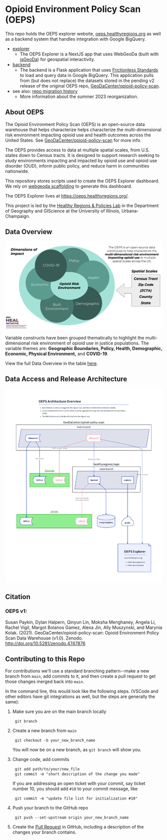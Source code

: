 # Opioid Environment Policy Scan (OEPS)

This repo holds the OEPS explorer website, [oeps.healthyregions.org](https://oeps.healthyregions.org) as well as a backend system that handles integration with Google BigQuery.

- [explorer](./docs/explorer.md)
    - The OEPS Explorer is a NextJS app that uses WebGeoDa (built with [jsGeoDa](https://jsgeoda.libgeoda.org/)) for geospatial interactivity.
- [backend](./docs/backend.md)
    - The backend is a Flask application that uses [Frictionless Standards](https://specs.frictionlessdata.io) to load and query data in Google BigQuery. This application pulls from (but does not replace) the datasets stored in the pending v2 release of the original OEPS repo, [GeoDaCenter/opioid-policy-scan](https://github.com/GeoDaCenter/opioid-policy-scan).
- see also: [repo migration history](./docs/legacy-migration.md)
    - More information about the summer 2023 reorganization.

## About OEPS

The Opioid Environment Policy Scan (OEPS) is an open-source data warehouse that helps characterize helps characterize the multi-dimensional risk environment impacting opioid use and health outcomes across the United States. See [GeoDaCenter/opioid-policy-scan](https://github.com/GeoDaCenter/opioid-policy-scan) for more info.

The OEPS provides access to data at multiple spatial scales, from U.S. states down to Census tracts. It is designed to support research seeking to study environments impacting and impacted by opioid use and opioid use disorder (OUD), inform public policy, and reduce harm in communities nationwide. 

This repository stores scripts used to create the OEPS Explorer dashboard. We rely on [webgeoda scaffolding](http://dhalpern.gitbook.io/webgeoda-templatesBtw) to generate this dashboard. 

The OEPS Explorer lives at https://oeps.healthyregions.org/.

This project is led by the [Healthy Regions & Policies Lab](https://healthyregions.org) in the Department of Geography and GIScience at the University of Illinois, Urbana-Champaign.

## Data Overview

![](./explorer/public/images/oeps-diagram.png)

Variable constructs have been grouped thematically to highlight the multi-dimensional risk environment of opioid use in justice populations.  The variable themes are: **Geographic Boundaries, Policy, Health, Demographic, Economic, Physical Environment,** and **COVID-19**.

View the full Data Overview in the table [here](https://github.com/GeoDaCenter/opioid-policy-scan#data-overview).

## Data Access and Release Architecture

![OEPS data release architecture](./docs/img/oeps-overview.png)

## Citation

### OEPS v1:

Susan Paykin, Dylan Halpern, Qinyun Lin, Moksha Menghaney, Angela Li, Rachel Vigil, Margot Bolanos Gamez, Alexa Jin, Ally Muszynski, and Marynia Kolak. (2021). GeoDaCenter/opioid-policy-scan: Opioid Environment Policy Scan Data Warehouse (v1.0). Zenodo. http://doi.org/10.5281/zenodo.4747876

## Contributing to this Repo

For contributions we'll use a standard branching pattern--make a new branch from `main`, add commits to it, and then create a pull request to get those changes merged back into `main`.

In the command line, this would look like the following steps. (VSCode and other editors have git integrations as well, but the steps are generally the same):

1. Make sure you are on the main branch locally

        git branch

2. Create a new branch from `main`

        git checkout -b your_new_branch_name

    You will now be on a new branch, as `git branch` will show you.

3. Change code, add commits

        git add path/to/your/new_file
        git commit -m "short description of the change you made"

    If you are addressing an open ticket with your commit, say ticket number 10, you should add `#10` to your commit message, like

        git commit -m "update file list for initialization #10"

4. Push your branch to the GitHub repo

        git push --set-upstream origin your_new_branch_name

5. Create the [Pull Request](https://github.com/healthyregions/pulls) in GitHub, including a description of the changes your branch contains.
